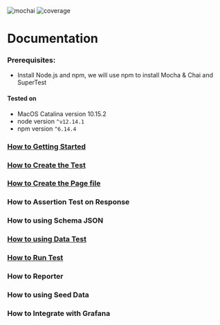 ![mochai](https://img.shields.io/badge/AT--API-Mochai-yellow.svg) ![coverage](https://img.shields.io/badge/coverage-100%25-brightgreen.svg)

# Documentation

### Prerequisites:
- Install Node.js and npm, we will use npm to install Mocha & Chai and SuperTest

#### Tested on
- MacOS Catalina version 10.15.2
- node version `^v12.14.1`
- npm version `^6.14.4`

### [How to Getting Started](../../../)

### [How to Create the Test](create_the_test.md)

### [How to Create the Page file](create_the_page.md)

### How to Assertion Test on Response

### How to using Schema JSON

### [How to using Data Test](create_the_data.md)

### [How to Run Test](../)

### How to Reporter

### How to using Seed Data

### How to Integrate with Grafana
